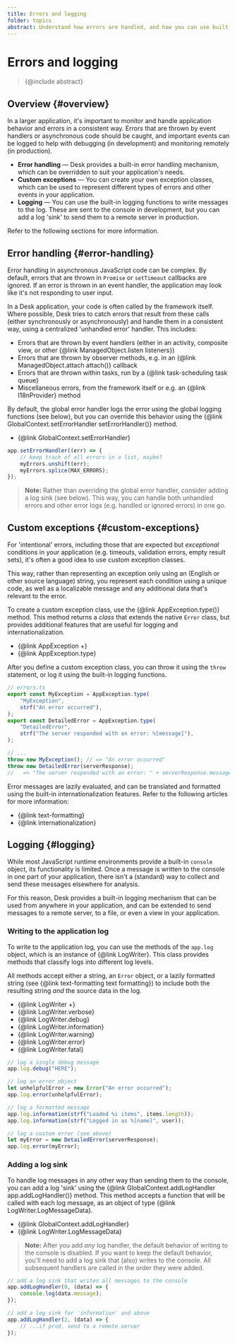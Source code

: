 ```yaml
---
title: Errors and logging
folder: topics
abstract: Understand how errors are handled, and how you can use built-in logging features to help observe and debug your application.
---
```


# Errors and logging

> {@include abstract}

## Overview {#overview}

In a larger application, it's important to monitor and handle application behavior and errors in a consistent way. Errors that are thrown by event handlers or asynchronous code should be caught, and important events can be logged to help with debugging (in development) and monitoring remotely (in production).

- **Error handling** — Desk provides a built-in error handling mechanism, which can be overridden to suit your application's needs.
- **Custom exceptions** — You can create your own exception classes, which can be used to represent different types of errors and other events in your application.
- **Logging** — You can use the built-in logging functions to write messages to the log. These are sent to the console in development, but you can add a log 'sink' to send them to a remote server in production.

Refer to the following sections for more information.

## Error handling {#error-handling}

Error handling in asynchronous JavaScript code can be complex. By default, errors that are thrown in `Promise` or `setTimeout` callbacks are ignored. If an error is thrown in an event handler, the application may look like it's not responding to user input.

In a Desk application, your code is often called by the framework itself. Where possible, Desk tries to catch errors that result from these calls (either synchronously or asynchronously) and handle them in a consistent way, using a centralized 'unhandled error' handler. This includes:

- Errors that are thrown by event handlers (either in an activity, composite view, or other {@link ManagedObject.listen listeners})
- Errors that are thrown by observer methods, e.g. in an {@link ManagedObject.attach attach()} callback
- Errors that are thrown within tasks, run by a {@link task-scheduling task queue}
- Miscellaneous errors, from the framework itself or e.g. an {@link I18nProvider} method

By default, the global error handler logs the error using the global logging functions (see below), but you can override this behavior using the {@link GlobalContext.setErrorHandler setErrorHandler()} method.

- {@link GlobalContext.setErrorHandler}

```ts
app.setErrorHandler((err) => {
	// keep track of all errors in a list, maybe?
	myErrors.unshift(err);
	myErrors.splice(MAX_ERRORS);
});
```

> **Note:** Rather than overriding the global error handler, consider adding a log sink (see below). This way, you can handle both unhandled errors and other error logs (e.g. handled or ignored errors) in one go.

## Custom exceptions {#custom-exceptions}

For 'intentional' errors, including those that are expected but _exceptional_ conditions in your application (e.g. timeouts, validation errors, empty result sets), it's often a good idea to use custom exception classes.

This way, rather than representing an exception only using an (English or other source language) string, you represent each condition using a unique code, as well as a localizable message and any additional data that's relevant to the error.

To create a custom exception class, use the {@link AppException.type()} method. This method returns a _class_ that extends the native `Error` class, but provides additional features that are useful for logging and internationalization.

- {@link AppException +}
- {@link AppException.type}

After you define a custom exception class, you can throw it using the `throw` statement, or log it using the built-in logging functions.

```ts
// errors.ts
export const MyException = AppException.type(
	"MyException",
	strf("An error occurred"),
);
export const DetailedError = AppException.type(
	"DetailedError",
	strf("The server responded with an error: %[message]"),
);

// ...
throw new MyException(); // => "An error occurred"
throw new DetailedError(serverResponse);
//   => "The server responded with an error: " + serverResponse.message
```

Error messages are lazily evaluated, and can be translated and formatted using the built-in internationalization features. Refer to the following articles for more information:

- {@link text-formatting}
- {@link internationalization}

## Logging {#logging}

While most JavaScript runtime environments provide a built-in `console` object, its functionality is limited. Once a message is written to the console in one part of your application, there isn't a (standard) way to collect and send these messages elsewhere for analysis.

For this reason, Desk provides a built-in logging mechanism that can be used from anywhere in your application, and can be extended to send messages to a remote server, to a file, or even a view in your application.

### Writing to the application log

To write to the application log, you can use the methods of the `app.log` object, which is an instance of {@link LogWriter}. This class provides methods that classify logs into different log levels.

All methods accept either a string, an `Error` object, or a lazily formatted string (see {@link text-formatting text formatting}) to include both the resulting string _and_ the source data in the log.

- {@link LogWriter +}
- {@link LogWriter.verbose}
- {@link LogWriter.debug}
- {@link LogWriter.information}
- {@link LogWriter.warning}
- {@link LogWriter.error}
- {@link LogWriter.fatal}

```ts
// log a single debug message
app.log.debug("HERE");

// log an error object
let unhelpfulError = new Error("An error occurred");
app.log.error(unhelpfulError);

// log a formatted message
app.log.information(strf("Loaded %i items", items.length));
app.log.information(strf("Logged in as %[name]", user));

// log a custom error (see above)
let myError = new DetailedError(serverResponse);
app.log.error(myError);
```

### Adding a log sink

To handle log messages in any other way than sending them to the console, you can add a log 'sink' using the {@link GlobalContext.addLogHandler app.addLogHandler()} method. This method accepts a function that will be called with each log message, as an object of type {@link LogWriter.LogMessageData}.

- {@link GlobalContext.addLogHandler}
- {@link LogWriter.LogMessageData}

> **Note:** After you add _any_ log handler, the default behavior of writing to the console is disabled. If you want to keep the default behavior, you'll need to add a log sink that (also) writes to the console. All subsequent handlers are called in the order they were added.

```ts
// add a log sink that writes all messages to the console
app.addLogHandler(0, (data) => {
	console.log(data.message);
});

// add a log sink for 'information' and above
app.addLogHandler(2, (data) => {
	// ...if prod, send to a remote server
});
```
